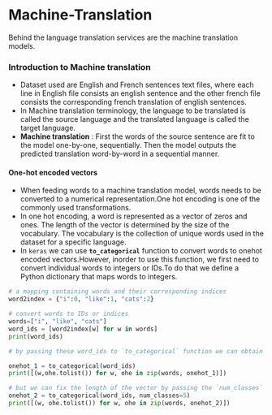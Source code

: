 # Machine-Translation
Behind the language translation services are the machine translation models.

### Introduction to Machine translation
- Dataset used are English and French sentences text files, where each line in English file consists an english sentence and the other french file consists the corresponding french translation of english sentences.
- In Machine translation terminology, the language to be translated is called the source language and the translated language is called the target language.
- **Machine translation** : First the words of the source sentence are fit to the model one-by-one, sequentially. Then the model outputs the predicted translation word-by-word in a sequential manner.

#### One-hot encoded vectors
- When feeding words to a machine translation model, words needs to be converted to a numerical representation.One hot encoding is one of the commonly used transformations.
- In one hot encoding, a word is represented as a vector of zeros and ones. The length of the vector is determined by the size of the vocabulary. The vocabulary is the collection of unique words used in the dataset for a specific language.
- In `keras` we can use **`to_categorical`** function to convert words to onehot encoded vectors.However, inorder to use this function, we first need to convert individual words to integers or IDs.To do that we define a Python dictionary that maps words to integers.

```python
# a mapping containing words and their corresponding indices
word2index = {"i":0, "like":1, "cats":2}

# convert words to IDs or indices
words=["i", "like", "cats"]
word_ids = [word2index[w] for w in words]
print(word_ids)

# by passing these word_ids to `to_categorical` function we can obtain the one-hot vectors. If we dont pass the length of vector, keras will automatically detect it from the data we pass

onehot_1 = to_categorical(word_ids)
print([(w,ohe.tolist()) for w, ohe in zip(words, onehot_1)])

# but we can fix the length of the vector by passing the `num_classes` argument
onehot_2 = to_categorical(word_ids, num_classes=5)
print([(w, ohe.tolist()) for w, ohe in zip(words, onehot_2)])
```




















